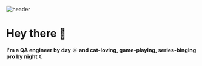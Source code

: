 ![header](https://capsule-render.vercel.app/api?type=waving&color=gradient&height=120&section=header&text=Daria%20Arkhipova%&fontSize=90)
# Hey there 👋 
**I'm a QA engineer by day ☼ and cat-loving, game-playing, series-binging pro by night ☾**<br>

